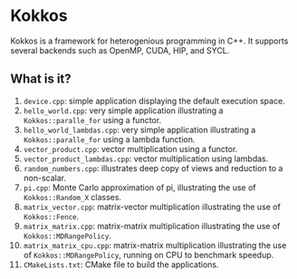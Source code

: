 # Kokkos

Kokkos is a framework for heterogenious programming in C++. It supports
several backends such as OpenMP, CUDA, HIP, and SYCL.


## What is it?

1. `device.cpp`: simple application displaying the default execution
   space.
1. `hello_world.cpp`: very simple application illustrating a
   `Kokkos::paralle_for` using a functor.
1. `hello_world_lambdas.cpp`: very simple application illustrating a
   `Kokkos::paralle_for` using a lambda function.
1. `vector_product.cpp`: vector multiplication using a functor.
1. `vector_product_lambdas.cpp`: vector multiplication using lambdas.
1. `random_numbers.cpp`: illustrates deep copy of views and reduction
   to a non-scalar.
1. `pi.cpp`: Monte Carlo approximation of pi, illustrating the use of
   `Kokkos::Random_X` classes.
1. `matrix_vector.cpp`: matrix-vector multiplication illustrating the
   use of `Kokkos::Fence`.
1. `matrix_matrix.cpp`: matrix-matrix multiplication illustrating the
   use of `Kokkos::MDRangePolicy`.
1. `matrix_matrix_cpu.cpp`: matrix-matrix multiplication illustrating the
   use of `Kokkos::MDRangePolicy`, running on CPU to benchmark speedup.
1. `CMakeLists.txt`: CMake file to build the applications.
